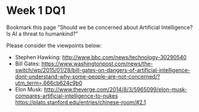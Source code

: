 # Week 1 DQ1
 Bookmark this page
"Should we be concerned about Artificial Intelligence? Is AI a threat to humankind?” 

Please consider the viewpoints below: 

* Stephen Hawking: http://www.bbc.com/news/technology-30290540
* Bill Gates: https://www.washingtonpost.com/news/the-switch/wp/2015/01/28/bill-gates-on-dangers-of-artificial-intelligence-dont-understand-why-some-people-are-not-concerned/?utm_term=.666cb624c9b0
* Elon Musk: http://www.theverge.com/2014/8/3/5965099/elon-musk-compares-artificial-intelligence-to-nukes
https://plato.stanford.edu/entries/chinese-room/#2.1 
